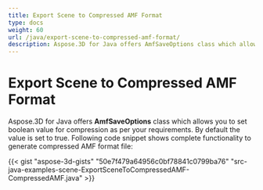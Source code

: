```yaml
---
title: Export Scene to Compressed AMF Format
type: docs
weight: 60
url: /java/export-scene-to-compressed-amf-format/
description: Aspose.3D for Java offers AmfSaveOptions class which allows you to set boolean value for compression as per your requirements. 
---
```


# **Export Scene to Compressed AMF Format**
Aspose.3D for Java offers **AmfSaveOptions** class which allows you to set boolean value for compression as per your requirements. By default the value is set to true. Following code snippet shows complete functionality to generate compressed AMF format file:

{{< gist "aspose-3d-gists" "50e7f479a64956c0bf78841c0799ba76" "src-java-examples-scene-ExportSceneToCompressedAMF-CompressedAMF.java" >}}
